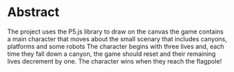 # Abstract
The project uses the P5.js library to draw on the canvas
the game contains a main character that moves about the small scenary that includes canyons, platforms and some robots
The character begins with three lives and, each time they fall down a canyon, the game should reset and their remaining lives decrement by one.
The character wins when they reach the flagpole!
